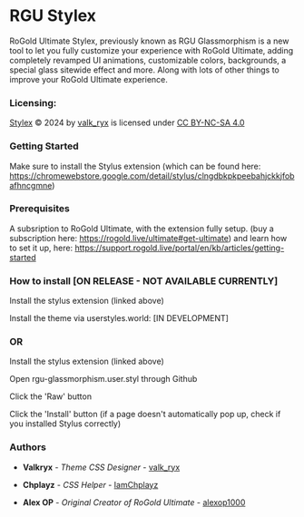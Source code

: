 # RGU Stylex
RoGold Ultimate Stylex, previously known as RGU Glassmorphism is a new tool to let you fully customize your experience with RoGold Ultimate, adding completely revamped UI animations, customizable colors, backgrounds, a special glass sitewide effect and more. Along with lots of other things to improve your RoGold Ultimate experience.

### Licensing:
[Stylex](https://github.com/valk-ryx/rgu-stylex/tree/main) © 2024 by [valk_ryx](https://github.com/valk-ryx) is licensed under [CC BY-NC-SA 4.0](http://creativecommons.org/licenses/by-nc-sa/4.0/?ref=chooser-v1) 

### Getting Started

Make sure to install the Stylus extension (which can be found here: https://chromewebstore.google.com/detail/stylus/clngdbkpkpeebahjckkjfobafhncgmne)

### Prerequisites

A subsription to RoGold Ultimate, with the extension fully setup. (buy a subscription here: https://rogold.live/ultimate#get-ultimate) and learn how to set it up, here: https://support.rogold.live/portal/en/kb/articles/getting-started 

### How to install [ON RELEASE - NOT AVAILABLE CURRENTLY]

Install the stylus extension (linked above)

Install the theme via userstyles.world: [IN DEVELOPMENT]

### OR

Install the stylus extension (linked above)

Open rgu-glassmorphism.user.styl through Github

Click the 'Raw' button

Click the 'Install' button (if a page doesn't automatically pop up, check if you installed Stylus correctly)

### Authors

* **Valkryx** - *Theme CSS Designer* - [valk_ryx](https://github.com/valk-ryx)

* **Chplayz** - *CSS Helper* - [IamChplayz](https://github.com/IamChplayz)

* **Alex OP** - *Original Creator of RoGold Ultimate* - [alexop1000](https://github.com/alexop1000)

